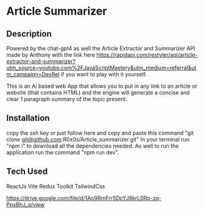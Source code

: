 # Article Summarizer

## Description
Powered by the chat-gpt4 as well the Article Extractor and Summarizer API made by Anthony
with the link here https://rapidapi.com/restyler/api/article-extractor-and-summarizer?utm_source=youtube.com%2FJavaScriptMastery&utm_medium=referral&utm_campaign=DevRel
if you want to play with it yourself.

This is an Ai based web App that allows you to put in any link to an article or website (that contains HTML) and the engine will generate
a concise and clear 1 paragraph summary of the topic present. 

## Installation
copy the ssh key or just follow here and copy and paste this command "git clone git@github.com:R0x0s/Article_summarizer.git"
In your terminal run "npm i" to download all the dependencies needed.
As well to run the application run the command "npm run dev".


## Tech Used
ReactJs
Vite
Redux Toolkit
TailwindCss

https://drive.google.com/file/d/1Ao9RmFrrSDcYJ8krL0Rp-zq-PpxBhJ_q/view

